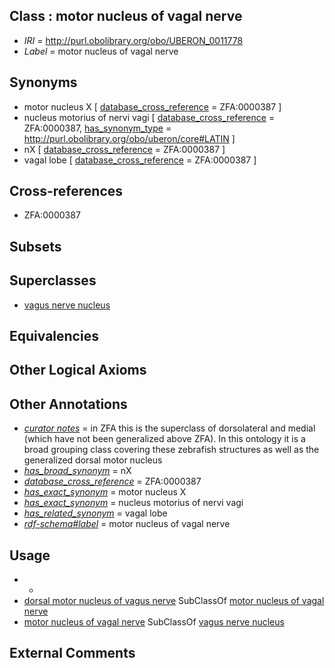 
## Class : motor nucleus of vagal nerve

 * *IRI* = http://purl.obolibrary.org/obo/UBERON_0011778
 * *Label* = motor nucleus of vagal nerve

## Synonyms

 * motor nucleus X [ [database_cross_reference](../../ef/oboInOwl#hasDbXref.md) = ZFA:0000387 ]
 * nucleus motorius of nervi vagi [ [database_cross_reference](../../ef/oboInOwl#hasDbXref.md) = ZFA:0000387, [has_synonym_type](../../pe/oboInOwl#hasSynonymType.md) = http://purl.obolibrary.org/obo/uberon/core#LATIN ]
 * nX [ [database_cross_reference](../../ef/oboInOwl#hasDbXref.md) = ZFA:0000387 ]
 * vagal lobe [ [database_cross_reference](../../ef/oboInOwl#hasDbXref.md) = ZFA:0000387 ]

## Cross-references

 * ZFA:0000387

## Subsets


## Superclasses

 * [vagus nerve nucleus](../../UBERON/75/UBERON_0011775.md)

## Equivalencies


## Other Logical Axioms


## Other Annotations

 * *[curator notes](../../IAO/32/IAO_0000232.md)* = in ZFA this is the superclass of dorsolateral and medial (which have not been generalized above ZFA). In this ontology it is a broad grouping class covering these zebrafish structures as well as the generalized dorsal motor nucleus
 * *[has_broad_synonym](../../ym/oboInOwl#hasBroadSynonym.md)* = nX
 * *[database_cross_reference](../../ef/oboInOwl#hasDbXref.md)* = ZFA:0000387
 * *[has_exact_synonym](../../ym/oboInOwl#hasExactSynonym.md)* = motor nucleus X
 * *[has_exact_synonym](../../ym/oboInOwl#hasExactSynonym.md)* = nucleus motorius of nervi vagi
 * *[has_related_synonym](../../ym/oboInOwl#hasRelatedSynonym.md)* = vagal lobe
 * *[rdf-schema#label](../../el/rdf-schema#label.md)* = motor nucleus of vagal nerve

## Usage

 * -
 * [dorsal motor nucleus of vagus nerve](../../UBERON/70/UBERON_0002870.md) SubClassOf [motor nucleus of vagal nerve](../../UBERON/78/UBERON_0011778.md)
 * [motor nucleus of vagal nerve](../../UBERON/78/UBERON_0011778.md) SubClassOf [vagus nerve nucleus](../../UBERON/75/UBERON_0011775.md)

## External Comments

